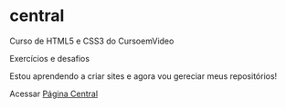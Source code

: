 # central
Curso de HTML5 e CSS3 do CursoemVideo

Exercícios e desafios

Estou aprendendo a criar sites e agora vou gereciar meus repositórios!

Acessar <a href="pag-central.html">Página Central</a>